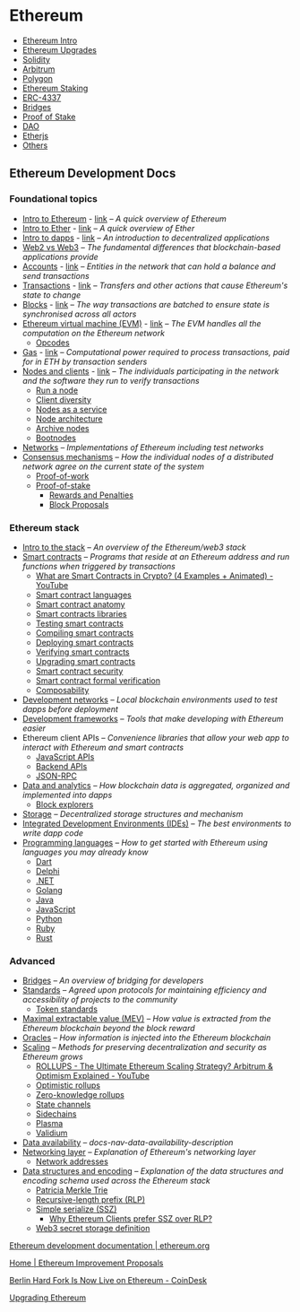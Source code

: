 # Ethereum

- [Ethereum Intro](ethereum-intro)
- [Ethereum Upgrades](decentralized-applications/ethereum/upgrades.md)
- [Solidity](solidity)
- [Arbitrum](arbitrum.md)
- [Polygon](decentralized-applications/ethereum/polygon.md)
- [Ethereum Staking](ethereum-staking.md)
- [ERC-4337](decentralized-applications/ethereum/erc-4337.md)
- [Bridges](decentralized-applications/ethereum/30-bridges.md)
- [Proof of Stake](decentralized-applications/ethereum/40-proof-of-stake.md)
- [DAO](decentralized-applications/ethereum/dao.md)
- [Etherjs](decentralized-applications/ethereum/etherjs.md)
- [Others](decentralized-applications/ethereum/others.md)

## Ethereum Development Docs

### Foundational topics

- [Intro to Ethereum](decentralized-applications/ethereum/01-intro-to-ethereum.md) - [link](https://ethereum.org/en/developers/docs/intro-to-ethereum/) _– A quick overview of Ethereum_
- [Intro to Ether](decentralized-applications/ethereum/02-intro-to-ether.md) - [link](https://ethereum.org/en/developers/docs/intro-to-ether/) _– A quick overview of Ether_
- [Intro to dapps](decentralized-applications/ethereum/03-intro-to-dapps.md) - [link](https://ethereum.org/en/developers/docs/dapps/) _– An introduction to decentralized applications_
- [Web2 vs Web3](https://ethereum.org/en/developers/docs/web2-vs-web3/) _– The fundamental differences that blockchain-based applications provide_
- [Accounts](decentralized-applications/ethereum/05-accounts.md) - [link](https://ethereum.org/en/developers/docs/accounts/) _– Entities in the network that can hold a balance and send transactions_
- [Transactions](decentralized-applications/ethereum/06-transactions.md) - [link](https://ethereum.org/en/developers/docs/transactions/) _– Transfers and other actions that cause Ethereum's state to change_
- [Blocks](decentralized-applications/ethereum/07-blocks.md) - [link](https://ethereum.org/en/developers/docs/blocks/) _– The way transactions are batched to ensure state is synchronised across all actors_
- [Ethereum virtual machine (EVM)](decentralized-applications/ethereum/08-evm.md) - [link](https://ethereum.org/en/developers/docs/evm/) _– The EVM handles all the computation on the Ethereum network_
    - [Opcodes](https://ethereum.org/en/developers/docs/evm/opcodes/)
- [Gas](decentralized-applications/ethereum/09-gas.md) - [link](https://ethereum.org/en/developers/docs/gas/) _– Computational power required to process transactions, paid for in ETH by transaction senders_
- [Nodes and clients](decentralized-applications/ethereum/10-nodes-and-clients.md) - [link](https://ethereum.org/en/developers/docs/nodes-and-clients/) _– The individuals participating in the network and the software they run to verify transactions_
    - [Run a node](https://ethereum.org/en/developers/docs/nodes-and-clients/run-a-node/)
    - [Client diversity](https://ethereum.org/en/developers/docs/nodes-and-clients/client-diversity/)
    - [Nodes as a service](https://ethereum.org/en/developers/docs/nodes-and-clients/nodes-as-a-service/)
    - [Node architecture](https://ethereum.org/en/developers/docs/nodes-and-clients/node-architecture/)
    - [Archive nodes](https://ethereum.org/en/developers/docs/nodes-and-clients/archive-nodes/)
    - [Bootnodes](https://ethereum.org/en/developers/docs/nodes-and-clients/bootnodes/)
- [Networks](https://ethereum.org/en/developers/docs/networks/) _– Implementations of Ethereum including test networks_
- [Consensus mechanisms](https://ethereum.org/en/developers/docs/consensus-mechanisms/) _– How the individual nodes of a distributed network agree on the current state of the system_
    - [Proof-of-work](https://ethereum.org/en/developers/docs/consensus-mechanisms/pow/)
    - [Proof-of-stake](decentralized-applications/ethereum/40-proof-of-stake.md)
        - [Rewards and Penalties](decentralized-applications/ethereum/41-rewards-and-penalties.md)
        - [Block Proposals](decentralized-applications/ethereum/42-block-proposals.md)

### Ethereum stack

- [Intro to the stack](https://ethereum.org/en/developers/docs/ethereum-stack/) _– An overview of the Ethereum/web3 stack_
- [Smart contracts](https://ethereum.org/en/developers/docs/smart-contracts/) _– Programs that reside at an Ethereum address and run functions when triggered by transactions_
    - [What are Smart Contracts in Crypto? (4 Examples + Animated) - YouTube](https://www.youtube.com/watch?v=pyaIppMhuic)
    - [Smart contract languages](https://ethereum.org/en/developers/docs/smart-contracts/languages/)
    - [Smart contract anatomy](https://ethereum.org/en/developers/docs/smart-contracts/anatomy/)
    - [Smart contracts libraries](https://ethereum.org/en/developers/docs/smart-contracts/libraries/)
    - [Testing smart contracts](https://ethereum.org/en/developers/docs/smart-contracts/testing/)
    - [Compiling smart contracts](https://ethereum.org/en/developers/docs/smart-contracts/compiling/)
    - [Deploying smart contracts](https://ethereum.org/en/developers/docs/smart-contracts/deploying/)
    - [Verifying smart contracts](https://ethereum.org/en/developers/docs/smart-contracts/verifying/)
    - [Upgrading smart contracts](https://ethereum.org/en/developers/docs/smart-contracts/upgrading/)
    - [Smart contract security](https://ethereum.org/en/developers/docs/smart-contracts/security/)
    - [Smart contract formal verification](https://ethereum.org/en/developers/docs/smart-contracts/formal-verification/)
    - [Composability](https://ethereum.org/en/developers/docs/smart-contracts/composability/)
- [Development networks](https://ethereum.org/en/developers/docs/development-networks/) _– Local blockchain environments used to test dapps before deployment_
- [Development frameworks](https://ethereum.org/en/developers/docs/frameworks/) _– Tools that make developing with Ethereum easier_
- Ethereum client APIs _– Convenience libraries that allow your web app to interact with Ethereum and smart contracts_
    - [JavaScript APIs](https://ethereum.org/en/developers/docs/apis/javascript/)
    - [Backend APIs](https://ethereum.org/en/developers/docs/apis/backend/)
    - [JSON-RPC](https://ethereum.org/en/developers/docs/apis/json-rpc/)
- [Data and analytics](https://ethereum.org/en/developers/docs/data-and-analytics/) _– How blockchain data is aggregated, organized and implemented into dapps_
    - [Block explorers](https://ethereum.org/en/developers/docs/data-and-analytics/block-explorers/)
- [Storage](https://ethereum.org/en/developers/docs/storage/) _– Decentralized storage structures and mechanism_
- [Integrated Development Environments (IDEs)](https://ethereum.org/en/developers/docs/ides/) _– The best environments to write dapp code_
- [Programming languages](https://ethereum.org/en/developers/docs/programming-languages/) _– How to get started with Ethereum using languages you may already know_
    - [Dart](https://ethereum.org/en/developers/docs/programming-languages/dart/)
    - [Delphi](https://ethereum.org/en/developers/docs/programming-languages/delphi/)
    - [.NET](https://ethereum.org/en/developers/docs/programming-languages/dot-net/)
    - [Golang](https://ethereum.org/en/developers/docs/programming-languages/golang/)
    - [Java](https://ethereum.org/en/developers/docs/programming-languages/java/)
    - [JavaScript](https://ethereum.org/en/developers/docs/programming-languages/javascript/)
    - [Python](https://ethereum.org/en/developers/docs/programming-languages/python/)
    - [Ruby](https://ethereum.org/en/developers/docs/programming-languages/ruby/)
    - [Rust](https://ethereum.org/en/developers/docs/programming-languages/rust/)

### Advanced

- [Bridges](https://ethereum.org/en/developers/docs/bridges/) _– An overview of bridging for developers_
- [Standards](https://ethereum.org/en/developers/docs/standards/) _– Agreed upon protocols for maintaining efficiency and accessibility of projects to the community_
    - [Token standards](https://ethereum.org/en/developers/docs/standards/tokens/)
- [Maximal extractable value (MEV)](https://ethereum.org/en/developers/docs/mev/) _– How value is extracted from the Ethereum blockchain beyond the block reward_
- [Oracles](https://ethereum.org/en/developers/docs/oracles/) _– How information is injected into the Ethereum blockchain_
- [Scaling](https://ethereum.org/en/developers/docs/scaling/) _– Methods for preserving decentralization and security as Ethereum grows_
    - [ROLLUPS - The Ultimate Ethereum Scaling Strategy? Arbitrum & Optimism Explained - YouTube](https://www.youtube.com/watch?v=7pWxCklcNsU)
    - [Optimistic rollups](https://ethereum.org/en/developers/docs/scaling/optimistic-rollups/)
    - [Zero-knowledge rollups](https://ethereum.org/en/developers/docs/scaling/zk-rollups/)
    - [State channels](https://ethereum.org/en/developers/docs/scaling/state-channels/)
    - [Sidechains](https://ethereum.org/en/developers/docs/scaling/sidechains/)
    - [Plasma](https://ethereum.org/en/developers/docs/scaling/plasma/)
    - [Validium](https://ethereum.org/en/developers/docs/scaling/validium/)
- [Data availability](https://ethereum.org/en/developers/docs/data-availability/) _– docs-nav-data-availability-description_
- [Networking layer](https://ethereum.org/en/developers/docs/networking-layer/) _– Explanation of Ethereum's networking layer_
    - [Network addresses](https://ethereum.org/en/developers/docs/networking-layer/network-addresses/)
- [Data structures and encoding](https://ethereum.org/en/developers/docs/data-structures-and-encoding/) _– Explanation of the data structures and encoding schema used across the Ethereum stack_
    - [Patricia Merkle Trie](https://ethereum.org/en/developers/docs/data-structures-and-encoding/patricia-merkle-trie/)
    - [Recursive-length prefix (RLP)](https://ethereum.org/en/developers/docs/data-structures-and-encoding/rlp/)
    - [Simple serialize (SSZ)](https://ethereum.org/en/developers/docs/data-structures-and-encoding/ssz/)
        - [Why Ethereum Clients prefer SSZ over RLP?](https://etherworld.co/2023/01/25/why-ethereum-clients-prefer-ssz-over-rlp/)
    - [Web3 secret storage definition](https://ethereum.org/en/developers/docs/data-structures-and-encoding/web3-secret-storage/)

[Ethereum development documentation | ethereum.org](https://ethereum.org/en/developers/docs/)

[Home | Ethereum Improvement Proposals](https://eips.ethereum.org/)

[Berlin Hard Fork Is Now Live on Ethereum - CoinDesk](https://www.coindesk.com/tech/2021/04/15/berlin-hard-fork-is-now-live-on-ethereum/)

[Upgrading Ethereum](https://eth2book.info/)
